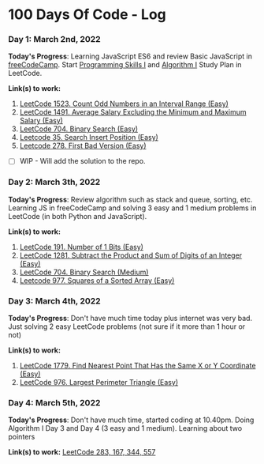 # 100 Days Of Code - Log

### Day 1: March 2nd, 2022

**Today's Progress**: Learning JavaScript ES6 and review Basic JavaScript in [freeCodeCamp](https://www.freecodecamp.org/learn/javascript-algorithms-and-data-structures/#es6). Start [Programming Skills I](https://leetcode.com/study-plan/programming-skills/?progress=d0c4tfi) and [Algorithm I](https://leetcode.com/study-plan/algorithm/?progress=d0cydcg) Study Plan in LeetCode.

**Link(s) to work:** 
1. [LeetCode 1523. Count Odd Numbers in an Interval Range (Easy)](https://leetcode.com/submissions/detail/651638380/)
2. [LeetCode 1491. Average Salary Excluding the Minimum and Maximum Salary (Easy)](https://leetcode.com/submissions/detail/651646379/)
3. [LeetCode 704. Binary Search (Easy)](https://leetcode.com/submissions/detail/651984404/)
4. [Leetcode 35. Search Insert Position (Easy)](https://leetcode.com/submissions/detail/652036390/)
5. [Leetcode 278. First Bad Version (Easy)](https://leetcode.com/submissions/detail/652030932/)
- [ ] WIP - Will add the solution to the repo.

### Day 2: March 3th, 2022

**Today's Progress**: Review algorithm such as stack and queue, sorting, etc. Learning JS in freeCodeCamp and solving 3 easy and 1 medium problems in LeetCode (in both Python and JavaScript). 

**Link(s) to work:** 
1. [LeetCode 191. Number of 1 Bits (Easy)](https://leetcode.com/submissions/detail/652480078/)
2. [LeetCode 1281. Subtract the Product and Sum of Digits of an Integer (Easy)](https://leetcode.com/submissions/detail/652484228/)
3. [LeetCode 704. Binary Search (Medium)](https://leetcode.com/submissions/detail/652654110/)
4. [Leetcode 977. Squares of a Sorted Array (Easy)](https://leetcode.com/submissions/detail/652510122/)

### Day 3: March 4th, 2022

**Today's Progress**: Don't have much time today plus internet was very bad. Just solving 2 easy LeetCode problems (not sure if it more than 1 hour or not)

**Link(s) to work:** 
1. [LeetCode 1779. Find Nearest Point That Has the Same X or Y Coordinate (Easy)](https://leetcode.com/submissions/detail/653310276/)
2. [LeetCode 976. Largest Perimeter Triangle (Easy)](https://leetcode.com/submissions/detail/653286753/)

### Day 4: March 5th, 2022

**Today's Progress**: Don't have much time, started coding at 10.40pm. Doing Algorithm I Day 3 and Day 4 (3 easy and 1 medium). Learning about two pointers

**Link(s) to work:** 
[LeetCode 283, 167, 344, 557](./day4/leetcode.py)

